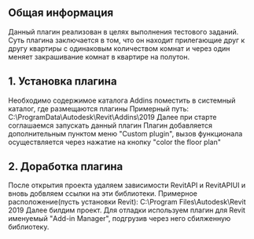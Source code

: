 ## Общая информация
Данный плагин реализован в целях выполнения тестового заданий.
Суть плагина заключается в том, что он находит прилегающие друг к другу квартиры с одинаковым количеством комнат и через один меняет закрашивание комнат в квартире на полутон.

## 1. Установка плагина
Необходимо содержимое каталога Addins поместить в системный каталог, где размещаются плагины
Примерный путь:
C:\ProgramData\Autodesk\Revit\Addins\2019
Далее при старте соглашаемся запускать данный плагин
Плагин добавляется дополнительным пунктом меню "Custom plugin", вызов функционала осуществляется через нажатие на кнопку "color the floor plan"

## 2. Доработка плагина
После открытия проекта удаляем зависимости RevitAPI и RevitAPIUI и вновь добвляем ссылки на эти библиотеки.
Примерное расположение(пусть установки Revit):
C:\Program Files\Autodesk\Revit 2019
Далее билдим проект.
Для отладки используем плагин для Revit именуемый "Add-in Manager", подгрузив через него сбилженную библиотеку.

